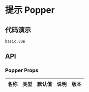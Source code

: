 # 提示 Popper


## 代码演示
```demo
basic.vue
```
## API

### Popper Props
| 名称 | 类型 | 默认值 | 说明 | 版本 |
| --- | --- | --- | --- | --- |
